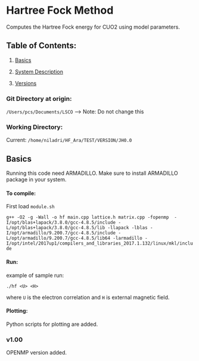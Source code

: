 # Hartree Fock Method
Computes the Hartree Fock energy for CUO2 using model parameters.

## Table of Contents:

1. [Basics](README.md#basics)

1. [System Description](README.md#system-descprition) 

1. [Versions](README.md#versions) 

### Git Directory at origin:

`/Users/pcs/Documents/LSCO` --> Note: Do not change this

### Working Directory:

Current: `/home/niladri/HF_Ara/TEST/VERSION/JH0.0` 


## Basics
Running this code need ARMADILLO. Make sure to install ARMADILLO package in your
system.  

#### To compile:

First load `module.sh`

`g++ -O2 -g -Wall -o hf main.cpp lattice.h matrix.cpp -fopenmp  -I/opt/blas+lapack/3.8.0/gcc-4.8.5/include -L/opt/blas+lapack/3.8.0/gcc-4.8.5/lib -llapack -lblas -I/opt/armadillo/9.200.7/gcc-4.8.5/include -L/opt/armadillo/9.200.7/gcc-4.8.5/lib64 -larmadillo -I/opt/intel/2017up1/compilers_and_libraries_2017.1.132/linux/mkl/include`

#### Run:

example of sample run:

`./hf <U> <H>`

where `U` is the electron correlation and `H` is external magnetic field. 


#### Plotting:

Python scripts for plotting are added.
      
       




### v1.00

OPENMP version added. 




